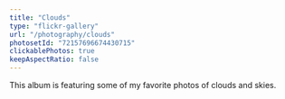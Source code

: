 ```yaml
---
title: "Clouds"
type: "flickr-gallery"
url: "/photography/clouds"
photosetId: "72157696674430715"
clickablePhotos: true
keepAspectRatio: false
---
```


This album is featuring some of my favorite photos of clouds and skies.
